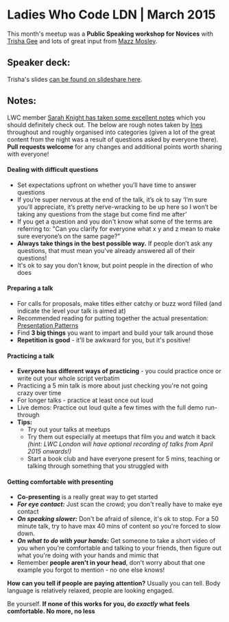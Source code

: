 # Ladies Who Code LDN | March 2015

This month's meetup was a **Public Speaking workshop for Novices** with [Trisha Gee](https://twitter.com/trisha_gee) and lots of great input from [Mazz Mosley](https://twitter.com/mnowster).

## Speaker deck:
Trisha's slides [can be found on slideshare here](http://www.slideshare.net/trishagee/speaker-clinic-novice-speakers).

## Notes:
LWC member [Sarah Knight has taken some excellent notes](https://twitter.com/scarerkite/status/573858676722810881) which you should definitely check out.
The below are rough notes taken by [Ines](https://twitter.com/iteles) throughout and roughly organised into categories (given a lot of the great content from the night was a result of questions asked by everyone there). **Pull requests welcome** for any changes and additional points worth sharing with everyone!

#### Dealing with difficult questions
+ Set expectations upfront on whether you’ll have time to answer questions
+ If you’re super nervous at the end of the talk, it’s ok to say ‘I’m sure you’ll appreciate, it’s pretty nerve-wracking to be up here so I won’t be taking any questions from the stage but come find me after’
+ If you get a question and you don't know what some of the terms are referring to: "Can you clarify for everyone what x y and z mean to make sure everyone’s on the same page?"
+ **Always take things in the best possible way.** If people don’t ask any questions, that must mean you've already answered all of their questions!
+ It's ok to say you don't know, but point people in the direction of who does

#### Preparing a talk
+ For calls for proposals, make titles either catchy or buzz word filled (and indicate the level your talk is aimed at)
+ Recommended reading for putting together the actual presentation: [Presentation Patterns](http://www.amazon.co.uk/Presentation-Patterns-Techniques-Crafting-Presentations/dp/0321820800)
+ Find **3 big things** you want to impart and build your talk around those
+ **Repetition is good** - it'll be awkward for you, but it's positive!


#### Practicing a talk
+ **Everyone has different ways of practicing** - you could practice once or write out your whole script verbatim
+ Practicing a 5 min talk is more about just checking you're not going crazy over time
+ For longer talks - practice at least once out loud
+ Live demos: Practice out loud quite a few times with the full demo run-through
+ **Tips:**
  + Try out your talks at meetups
  + Try them out especially at meetups that film you and watch it back _(hint: LWC London will have optional recording of talks from April 2015 onwards!)_
  + Start a book club and have everyone present for 5 mins, teaching or talking through something that you struggled with

#### Getting comfortable with presenting
  + **Co-presenting** is a really great way to get started
  + **_For eye contact:_** Just scan the crowd; you don't really have to make eye contact
  + **_On speaking slower:_** Don't be afraid of silence, it's ok to stop. For a 50 minute talk, try to have max 40 mins of content so you're forced to slow down.
  + **_On what to do with your hands:_** Get someone to take a short video of you when you're comfortable and talking to your friends, then figure out what you're doing with your hands and mimic that
  + Remember **people aren't in your head**, don't worry about that one example you forgot to mention - no one else knows!

**How can you tell if people are paying attention?** Usually you can tell. Body language is relatively relaxed, people are looking engaged.

Be yourself. **If none of this works for you, do _exactly_ what feels comfortable. No more, no less**
